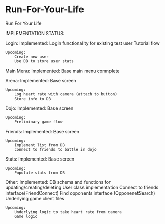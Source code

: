 Run-For-Your-Life
=================

Run For Your Life

IMPLEMENTATION STATUS:

Login:
    Implemented:
        Login functionality for existing test user
        Tutorial flow

    Upcoming:
        Create new user
        Use DB to store user stats

Main Menu:
    Implemented:
        Base main menu comnplete

Arena:
    Implemented:
        Base screen

    Upcoming:
        Log heart rate with camera (attach to button)
        Store info to DB

Dojo:
    Implemented:
        Base screen

    Upcoming:
        Preliminary game flow

Friends:
    Implemented:
        Base screen

    Upcoming:
        Implement list from DB
        connect to friends to battle in dojo

Stats:
    Implemented:
        Base screen

    Upcoming:
        Populate stats from DB

Other:
    Implemented:
        DB schema and functions for updating/creating/deleting
        User class implementation
        Connect to friends interface(FriendConnect)
        Find opponents interface (OpponenetSearch)
        Underlying game client files

    Upcoming:
        Underlying logic to take heart rate from camera
        Game logic
